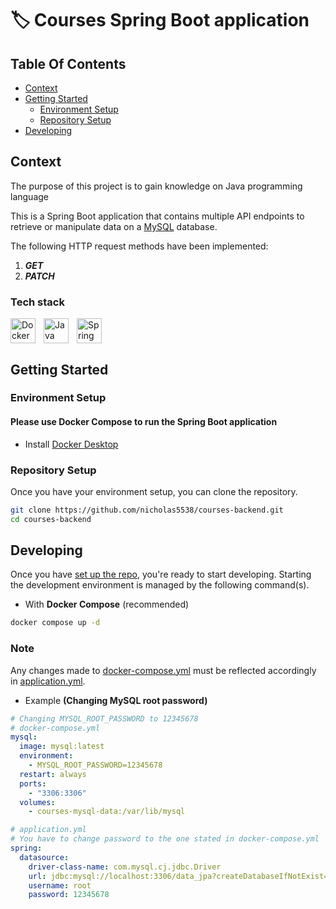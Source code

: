 # 🏷️ Courses Spring Boot application


## Table Of Contents

- [Context](#context)
- [Getting Started](#getting-started)
    - [Environment Setup](#environment-setup)
    - [Repository Setup](#repository-setup)
- [Developing](#developing)

## Context

The purpose of this project is to gain knowledge on Java programming language

This is a Spring Boot application that contains multiple API endpoints to retrieve or manipulate data on
a [MySQL](https://www.mysql.com/ "MySQL official site") database.

The following HTTP request methods have been implemented:

1. _**GET**_
3. _**PATCH**_

### Tech stack

<img align="left" alt="Docker" width="40px" src="https://cdn.jsdelivr.net/npm/devicon-2.2@2.2.0/icons/docker/docker-original.svg" style="padding-right:10px;" />
<img align="left" alt="Java" width="40px" src="https://cdn.jsdelivr.net/npm/devicon-2.2@2.2.0/icons/java/java-original.svg" style="padding-right:10px;" />
<img alt="Spring Boot" width="40px" src="https://cdn.jsdelivr.net/npm/devicon-2.2@2.2.0/icons/mysql/mysql-original.svg" style="padding-right:10px;" />

## Getting Started

### Environment Setup

#### Please use Docker Compose to run the Spring Boot application

- Install [Docker Desktop](https://www.docker.com/products/docker-desktop/)

### Repository Setup

Once you have your environment setup, you can clone the repository.

```zsh
git clone https://github.com/nicholas5538/courses-backend.git
cd courses-backend
```

## Developing

Once you have [set up the repo](#repository-setup), you're ready to start developing. Starting the development
environment is managed by the following command(s).

- With **Docker Compose** (recommended)

```sh
docker compose up -d
```

### Note
Any changes made to [docker-compose.yml](docker-compose.yml) must be reflected accordingly in [application.yml](./src/main/resources/application.yml).

- Example **(Changing MySQL root password)**
```yaml
# Changing MYSQL_ROOT_PASSWORD to 12345678
# docker-compose.yml
mysql:
  image: mysql:latest
  environment:
    - MYSQL_ROOT_PASSWORD=12345678
  restart: always
  ports:
    - "3306:3306"
  volumes:
    - courses-mysql-data:/var/lib/mysql

# application.yml
# You have to change password to the one stated in docker-compose.yml
spring:
  datasource:
    driver-class-name: com.mysql.cj.jdbc.Driver
    url: jdbc:mysql://localhost:3306/data_jpa?createDatabaseIfNotExist=true
    username: root
    password: 12345678
```
